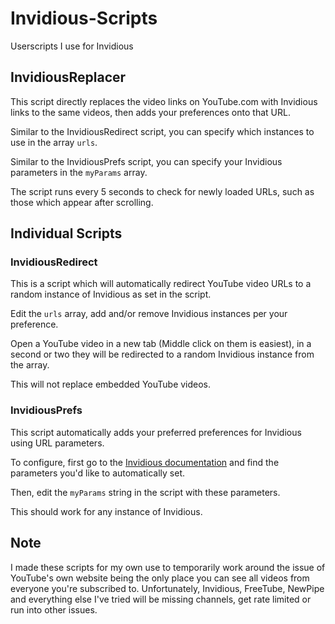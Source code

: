 # Invidious-Scripts
Userscripts I use for Invidious

## InvidiousReplacer

This script directly replaces the video links on YouTube.com with Invidious links to the same videos, then adds your preferences onto that URL.

Similar to the InvidiousRedirect script, you can specify which instances to use in the array `urls`.

Similar to the InvidiousPrefs script, you can specify your Invidious parameters in the `myParams` array.

The script runs every 5 seconds to check for newly loaded URLs, such as those which appear after scrolling.

## Individual Scripts

### InvidiousRedirect

This is a script which will automatically redirect YouTube video URLs to a random instance of Invidious as set in the script.

Edit the `urls` array, add and/or remove Invidious instances per your preference.

Open a YouTube video in a new tab (Middle click on them is easiest), in a second or two they will be redirected to a random Invidious instance from the array.

This will not replace embedded YouTube videos.


### InvidiousPrefs

This script automatically adds your preferred preferences for Invidious using URL parameters.

To configure, first go to the [Invidious documentation](https://github.com/iv-org/documentation/blob/master/List-of-URL-parameters.md "Invidious Docs") and find the parameters you'd like to automatically set.

Then, edit the `myParams` string in the script with these parameters.

This should work for any instance of Invidious.

## Note

I made these scripts for my own use to temporarily work around the issue of YouTube's own website being the only place you can see all videos from everyone you're subscribed to. Unfortunately, Invidious, FreeTube, NewPipe and everything else I've tried will be missing channels, get rate limited or run into other issues.